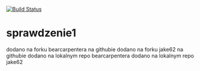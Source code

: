 [![Build Status](https://jojojo.ml/buildStatus/icon?job=sprawdzenie1)](https://jojojo.ml/job/sprawdzenie1)
# sprawdzenie1
dodano na forku bearcarpentera na githubie
dodano na forku jake62 na githubie
dodano na lokalnym repo bearcarpentera 
dodano na lokalnym repo jake62 

